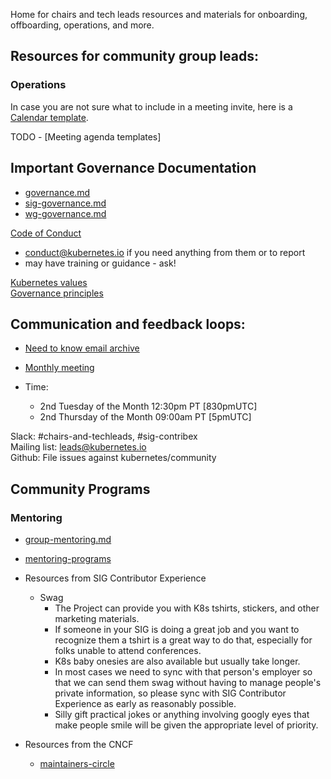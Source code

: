 Home for chairs and tech leads resources and materials for onboarding,
offboarding, operations, and more.

## Resources for community group leads: 

### Operations

In case you are not sure what to include in a meeting invite, here is a [Calendar template](https://github.com/kubernetes/community/blob/master/communication/calendar-guidelines.md#calendar-event-template).

TODO - [Meeting agenda templates]     
  
## Important Governance Documentation
  
  - [governance.md]
  - [sig-governance.md]
  - [wg-governance.md]
  
  [Code of Conduct]
  - conduct@kubernetes.io if you need anything from them or to report
  - may have training or guidance - ask!
  
  [Kubernetes values]  
  [Governance principles]
  
  ## Communication and feedback loops:
  
  - [Need to know email archive]
  - [Monthly meeting]
  
  - Time:
    * 2nd Tuesday of the Month 12:30pm PT [830pmUTC]
    * 2nd Thursday of the Month 09:00am PT [5pmUTC]
   
  Slack: #chairs-and-techleads, #sig-contribex  
  Mailing list: leads@kubernetes.io  
  Github: File issues against kubernetes/community  
  
  ## Community Programs
  
  ### Mentoring
     
   - [group-mentoring.md]
   - [mentoring-programs]
    
- Resources from SIG Contributor Experience
  - Swag
    - The Project can provide you with K8s tshirts, stickers, and other
      marketing materials.
    - If someone in your SIG is doing a great job and you want to recognize them
      a tshirt is a great way to do that, especially for folks unable to attend
      conferences.
    - K8s baby onesies are also available but usually take longer.
    - In most cases we need to sync with that person's employer so that we can
      send them swag without having to manage people's private information, so
      please sync with SIG Contributor Experience as early as reasonably
      possible.
    - Silly gift practical jokes or anything involving googly eyes that make
      people smile will be given the appropriate level of priority.
- Resources from the CNCF
  - [maintainers-circle]


[Need to Know email archive]: https://docs.google.com/document/d/1ivmV-ouim7YcTnmv21m0pP6prmj-FFZxcRBuWbT706c/edit
[Monthly meeting]: https://docs.google.com/document/d/1Jio9rEtYxlBbntF8mRGmj6Q1JAdzZ9fTDo3ru1HK_LI/edit
[values]: https://github.com/kubernetes/community/blob/master/values.md
[Governance Principles]: https://github.com/kubernetes/community/blob/master/governance.md#principles
[code of conduct]: https://github.com/kubernetes/community/tree/master/committee-code-of-conduct
[Mentoring, succession planning, and staffing]: https://github.com/kubernetes/community/tree/master/mentoring
[Kubernetes values]: https://github.com/kubernetes/community/blob/master/values.md
[governance.md]: https://github.com/kubernetes/community/blob/master/governance.md
[sig-governance.md]: https://github.com/kubernetes/community/blob/master/committee-steering/governance/sig-governance.md
[wg-governance.md]: https://github.com/kubernetes/community/blob/master/committee-steering/governance/wg-governance.md
[group-mentoring.md]: https://github.com/kubernetes/community/blob/master/mentoring/processes/group-mentoring.md
[mentoring-programs]: https://github.com/kubernetes/community/tree/master/mentoring/programs
[maintainers-circle]: https://github.com/cncf/sig-contributor-strategy/tree/master/maintainers-circle

